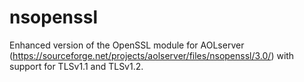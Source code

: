 nsopenssl
=========

Enhanced version of the OpenSSL module for AOLserver (https://sourceforge.net/projects/aolserver/files/nsopenssl/3.0/) with support for TLSv1.1 and TLSv1.2.
